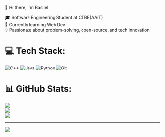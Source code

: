 👋 Hi there, I'm Basliel

🎓 Software Engineering Student at CTBE(AAiT)<br/>
🌱 Currently learning Web Dev<br/>
💡 Passionate about problem-solving, open-source, and tech innovation<br/>

# 💻 Tech Stack:
![C++](https://img.shields.io/badge/c++-%2300599C.svg?style=flat-square&logo=c%2B%2B&logoColor=white) ![Java](https://img.shields.io/badge/java-%23ED8B00.svg?style=flat-square&logo=openjdk&logoColor=white) ![Python](https://img.shields.io/badge/python-3670A0?style=flat-square&logo=python&logoColor=ffdd54) ![Git](https://img.shields.io/badge/git-%23F05033.svg?style=flat-square&logo=git&logoColor=white)
# 📊 GitHub Stats:
![](https://github-readme-stats.vercel.app/api?username=Basliel2025&theme=merko&hide_border=false&include_all_commits=false&count_private=false)<br/>
![](https://nirzak-streak-stats.vercel.app/?user=Basliel2025&theme=merko&hide_border=false)<br/>
![](https://github-readme-stats.vercel.app/api/top-langs/?username=Basliel2025&theme=merko&hide_border=false&include_all_commits=false&count_private=false&layout=compact)

---
[![](https://visitcount.itsvg.in/api?id=Basliel2025&icon=8&color=8)](https://visitcount.itsvg.in)

<!-- Proudly created with GPRM ( https://gprm.itsvg.in ) -->
